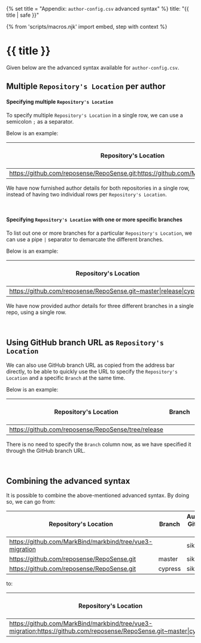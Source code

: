 {% set title = "Appendix: `author-config.csv` advanced syntax" %}
<frontmatter>
  title: "{{ title | safe }}"
</frontmatter>

{% from 'scripts/macros.njk' import embed, step with context %}

<h1 class="display-4"><md>{{ title }}</md></h1>

<div class="lead">

Given below are the advanced syntax available for `author-config.csv`. 
</div>

## Multiple `Repository's Location` per author

#### Specifying multiple `Repository's Location`

To specify multiple `Repository's Location` in a single row, we can use a semicolon `;` as a separator.

Below is an example:

| Repository's Location                                                               | Branch  | Author's Git Host ID | ... Hidden columns    |
|-------------------------------------------------------------------------------------|---------|----------------------|-----------------------|
| https://github.com/reposense/RepoSense.git;https://github.com/MarkBind/markbind.git | master  | sikai00              | --                    |

We have now furnished author details for both repositories in a single row, instead of having two individual rows per `Repository's Location`.

<br>

#### Specifying `Repository's Location` with one or more specific branches

To list out one or more branches for a particular `Repository's Location`, we can use a pipe `|` separator to demarcate the different branches.

Below is an example:

| Repository's Location                                                | Branch   | Author's Git Host ID | ... Hidden columns    |
|----------------------------------------------------------------------|----------|----------------------|-----------------------|
| https://github.com/reposense/RepoSense.git~master\|release\|cypress  | master   | sikai00              | --                    |

We have now provided author details for three different branches in a single repo, using a single row.

<br>

<!-- ==================================================================================================== -->

## Using GitHub branch URL as `Repository's Location`

We can also use GitHub branch URL as copied from the address bar directly, to be able to quickly use the URL to specify the `Repository's Location` and a specific `Branch` at the same time.

Below is an example:

| Repository's Location                               | Branch   | Author's Git Host ID | ... Hidden columns    |
|-----------------------------------------------------|----------|----------------------|-----------------------|
| https://github.com/reposense/RepoSense/tree/release |          | sikai00              | --                    |

There is no need to specify the `Branch` column now, as we have specified it through the GitHub branch URL.

<br>

<!-- ==================================================================================================== -->

## Combining the advanced syntax

It is possible to combine the above-mentioned advanced syntax. By doing so, we can go from:

| Repository's Location                                    | Branch   | Author's Git Host ID | ... Hidden columns    |
|----------------------------------------------------------|----------|----------------------|-----------------------|
| https://github.com/MarkBind/markbind/tree/vue3-migration |          | sikai00              | --                    |
| https://github.com/reposense/RepoSense.git               | master   | sikai00              | --                    |
| https://github.com/reposense/RepoSense.git               | cypress  | sikai00              | --                    |

to:

| Repository's Location                                                                                               | Branch   | Author's Git Host ID | ... Hidden columns    |
|---------------------------------------------------------------------------------------------------------------------|----------|----------------------|-----------------------|
| https://github.com/MarkBind/markbind/tree/vue3-migration;https://github.com/reposense/RepoSense.git~master\|cypress |          | sikai00              | --                    |

<br>
